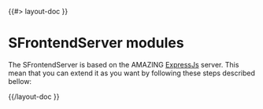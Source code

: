 <!--
/**
 * @name            Handlers
 * @namespace       doc.servers
 * @type            Markdown
 * @platform        md
 * @status          stable
 * @menu            Documentation / Servers           /doc/servers/handlers
 *
 * @since           2.0.0
 * @author    Olivier Bossel <olivier.bossel@gmail.com> (https://olivierbossel.com)
 */
-->

{{#> layout-doc }}

# SFrontendServer modules

The SFrontendServer is based on the AMAZING [ExpressJs](https://expressjs.com/) server. This mean that you can extend it as you want by following these steps described bellow:

{{/layout-doc }}
